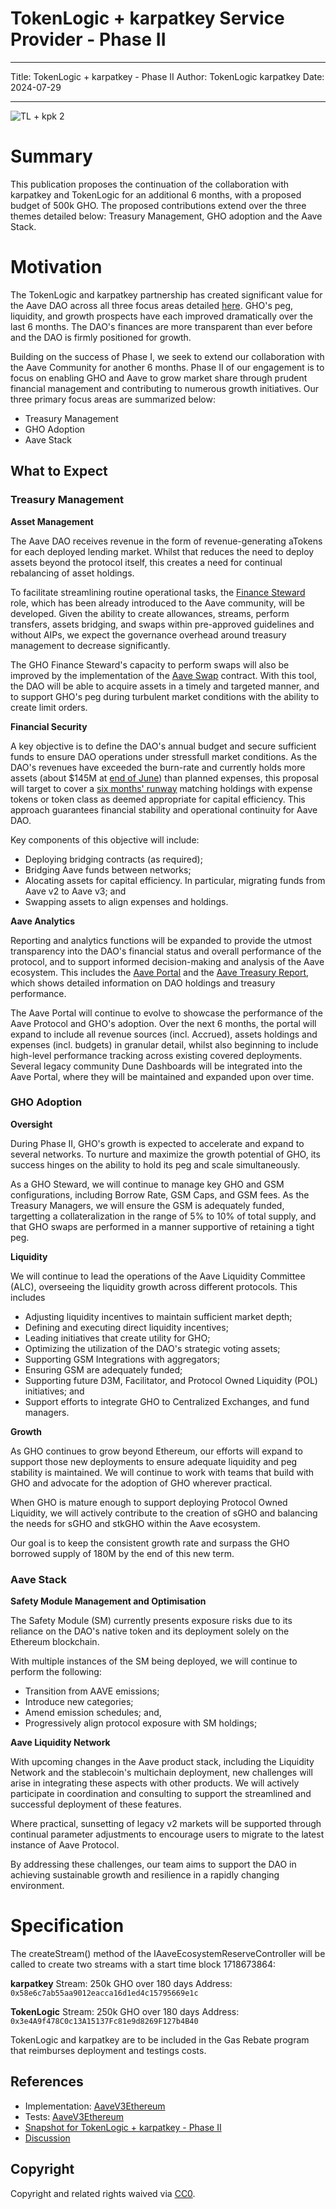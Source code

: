 # TokenLogic + karpatkey Service Provider - Phase II

---

Title: TokenLogic + karpatkey - Phase II
Author: TokenLogic karpatkey
Date: 2024-07-29

---

![TL + kpk 2](https://hackmd.io/_uploads/Bkwva6C80.jpg)

# Summary

This publication proposes the continuation of the collaboration with karpatkey and TokenLogic for an additional 6 months, with a proposed budget of 500k GHO. The proposed contributions extend over the three themes detailed below: Treasury Management, GHO adoption and the Aave Stack.

# Motivation

The TokenLogic and karpatkey partnership has created significant value for the Aave DAO across all three focus areas detailed [here](https://governance.aave.com/t/phase-i-summary-karpatkey-tokenlogic/17962). GHO's peg, liquidity, and growth prospects have each improved dramatically over the last 6 months. The DAO's finances are more transparent than ever before and the DAO is firmly positioned for growth.

Building on the success of Phase I, we seek to extend our collaboration with the Aave Community for another 6 months. Phase II of our engagement is to focus on enabling GHO and Aave to grow market share through prudent financial management and contributing to numerous growth initiatives. Our three primary focus areas are summarized below:

- Treasury Management
- GHO Adoption
- Aave Stack

## What to Expect

### Treasury Management

**Asset Management**

The Aave DAO receives revenue in the form of revenue-generating aTokens for each deployed lending market. Whilst that reduces the need to deploy assets beyond the protocol itself, this creates a need for continual rebalancing of asset holdings.

To facilitate streamlining routine operational tasks, the [Finance Steward](https://governance.aave.com/t/arfc-aave-finance-steward/17570) role, which has been already introduced to the Aave community, will be developed. Given the ability to create allowances, streams, perform transfers, assets bridging, and swaps within pre-approved guidelines and without AIPs, we expect the governance overhead around treasury management to decrease significantly.

The GHO Finance Steward's capacity to perform swaps will also be improved by the implementation of the [Aave Swap](https://governance.aave.com/t/arfc-aave-swap-upgrade/15311) contract. With this tool, the DAO will be able to acquire assets in a timely and targeted manner, and to support GHO's peg during turbulent market conditions with the ability to create limit orders.

**Financial Security**

A key objective is to define the DAO's annual budget and secure sufficient funds to ensure DAO operations under stressfull market conditions. As the DAO's revenues have exceeded the burn-rate and currently holds more assets (about $145M at [end of June](https://reports.karpatkey.com/?dao=9&month=6&year=2024&currency=USD)) than planned expenses, this proposal will target to cover a [six months' runway](https://aave.tokenlogic.xyz/runway) matching holdings with expense tokens or token class as deemed appropriate for capital efficiency. This approach guarantees financial stability and operational continuity for Aave DAO.

Key components of this objective will include:

- Deploying bridging contracts (as required);
- Bridging Aave funds between networks;
- Alocating assets for capital efficiency. In particular, migrating funds from Aave v2 to Aave v3; and
- Swapping assets to align expenses and holdings.

**Aave Analytics**

Reporting and analytics functions will be expanded to provide the utmost transparency into the DAO's financial status and overall performance of the protocol, and to support informed decision-making and analysis of the Aave ecosystem. This includes the [Aave Portal](https://aave.tokenlogic.xyz/) and the [Aave Treasury Report](https://reports.karpatkey.com/), which shows detailed information on DAO holdings and treasury performance.

The Aave Portal will continue to evolve to showcase the performance of the Aave Protocol and GHO's adoption. Over the next 6 months, the portal will expand to include all revenue sources (incl. Accrued), assets holdings and expenses (incl. budgets) in granular detail, whilst also beginning to include high-level performance tracking across existing covered deployments.
Several legacy community Dune Dashboards will be integrated into the Aave Portal, where they will be maintained and expanded upon over time.

### GHO Adoption

**Oversight**

During Phase II, GHO's growth is expected to accelerate and expand to several networks. To nurture and maximize the growth potential of GHO, its success hinges on the ability to hold its peg and scale simultaneously.

As a GHO Steward, we will continue to manage key GHO and GSM configurations, including Borrow Rate, GSM Caps, and GSM fees. As the Treasury Managers, we will ensure the GSM is adequately funded, targetting a collateralization in the range of 5% to 10% of total supply, and that GHO swaps are performed in a manner supportive of retaining a tight peg.

**Liquidity**

We will continue to lead the operations of the Aave Liquidity Committee (ALC), overseeing the liquidity growth across different protocols. This includes

- Adjusting liquidity incentives to maintain sufficient market depth;
- Defining and executing direct liquidity incentives;
- Leading initiatives that create utility for GHO;
- Optimizing the utilization of the DAO's strategic voting assets;
- Supporting GSM Integrations with aggregators;
- Ensuring GSM are adequately funded;
- Supporting future D3M, Facilitator, and Protocol Owned Liquidity (POL) initiatives; and
- Support efforts to integrate GHO to Centralized Exchanges, and fund managers.

**Growth**

As GHO continues to grow beyond Ethereum, our efforts will expand to support those new deployments to ensure adequate liquidity and peg stability is maintained. We will continue to work with teams that build with GHO and advocate for the adoption of GHO wherever practical.

When GHO is mature enough to support deploying Protocol Owned Liquidity, we will actively contribute to the creation of sGHO and balancing the needs for sGHO and stkGHO within the Aave ecosystem.

Our goal is to keep the consistent growth rate and surpass the GHO borrowed supply of 180M by the end of this new term.

### Aave Stack

**Safety Module Management and Optimisation**

The Safety Module (SM) currently presents exposure risks due to its reliance on the DAO's native token and its deployment solely on the Ethereum blockchain.

With multiple instances of the SM being deployed, we will continue to perform the following:

- Transition from AAVE emissions;
- Introduce new categories;
- Amend emission schedules; and,
- Progressively align protocol exposure with SM holdings;

**Aave Liquidity Network**

With upcoming changes in the Aave product stack, including the Liquidity Network and the stablecoin's multichain deployment, new challenges will arise in integrating these aspects with other products. We will actively participate in coordination and consulting to support the streamlined and successful deployment of these features.

Where practical, sunsetting of legacy v2 markets will be supported through continual parameter adjustments to encourage users to migrate to the latest instance of Aave Protocol.

By addressing these challenges, our team aims to support the DAO in achieving sustainable growth and resilience in a rapidly changing environment.

# Specification

The createStream() method of the IAaveEcosystemReserveController will be called to create two streams with a start time block 1718673864:

**karpatkey**
Stream: 250k GHO over 180 days
Address: `0x58e6c7ab55aa9012eacca16d1ed4c15795669e1c`

**TokenLogic**
Stream: 250k GHO over 180 days
Address: `0x3e4A9f478C0c13A15137Fc81e9d8269F127b4B40`

TokenLogic and karpatkey are to be included in the Gas Rebate program that reimburses deployment and testings costs.

## References

- Implementation: [AaveV3Ethereum](https://github.com/bgd-labs/aave-proposals-v3/blob/main/src/20240723_AaveV3Ethereum_TokenLogicKarpatkeyServiceProviderPartnershipPhase2/AaveV3Ethereum_TokenLogicKarpatkeyServiceProviderPartnershipPhase2_20240723.sol)
- Tests: [AaveV3Ethereum](https://github.com/bgd-labs/aave-proposals-v3/blob/main/src/20240723_AaveV3Ethereum_TokenLogicKarpatkeyServiceProviderPartnershipPhase2/AaveV3Ethereum_TokenLogicKarpatkeyServiceProviderPartnershipPhase2_20240723.t.sol)
- [Snapshot for TokenLogic + karpatkey - Phase II](https://snapshot.org/#/aave.eth/proposal/0xc44ec840f8f7f6ca3ef2f2a4289882c4cdc1a8b3e6e9ad6b811a640097a8016a)
- [Discussion](https://governance.aave.com/t/arfc-tokenlogic-karpatkey-financial-service-providers-phase-ii/18285)

## Copyright

Copyright and related rights waived via [CC0](https://creativecommons.org/publicdomain/zero/1.0/).
